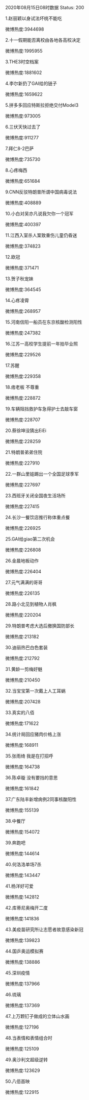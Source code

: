 2020年08月15日08时数据
Status: 200

1.赵丽颖以身试法坏桃不能吃

微博热度:3944698

2.十一假期能否离校由各地各高校决定

微博热度:1995955

3.THE3时空档案

微博热度:1881602

4.李尔新扔了GAI给的链子

微博热度:1659622

5.拼多多回应特斯拉拒绝交付Model3

微博热度:973005

6.三伏天快过去了

微博热度:911277

7.拜仁8-2巴萨

微博热度:735730

8.心疼梅西

微博热度:651684

9.CNN反驳特朗普所谓中国病毒说法

微博热度:408889

10.小白对吴亦凡说我欠你一个冠军

微博热度:400397

11.江西入室杀人案致重伤儿童仍昏迷

微博热度:374823

12.欧冠

微博热度:371471

13.贺子秋宠妹

微博热度:364545

14.心疼凌霄

微博热度:268957

15.河南信阳一船员在东京核酸检测阳性

微博热度:247382

16.江苏一高校学生提前一年拍毕业照

微博热度:229526

17.苏醒

微博热度:229358

18.痞老板 不尊重

微博热度:228872

19.车辆阻挡救护车急得护士去敲车窗

微博热度:228707

20.蔡徐坤没猜出EiEi

微博热度:228259

21.特朗普弟弟住院

微博热度:227910

22.一群山里娃踢出一个全国足球季军

微博热度:227697

23.西班牙关闭全国夜生活场所

微博热度:227415

24.长沙一餐饮店推行称体重点餐

微博热度:226925

25.GAI给giao第二次机会

微博热度:226808

26.金晨地板动作

微博热度:226404

27.元气满满的哥哥

微博热度:226135

28.路小北见到植物人肖枫

微博热度:220204

29.特朗普考虑大选后撤换国防部长

微博热度:213182

30.迪丽热巴白色套装

微博热度:212792

31.黄龄一剪梅好魅

微博热度:210450

32.当宝宝第一次戴上人工耳蜗

微博热度:207428

33.真实的八佰

微博热度:171622

34.统计局回应猪肉价格上涨

微博热度:168911

35.张雨绮 我是在打招呼

微博热度:164738

36.陈卓璇 没有要挡的意思

微博热度:161842

37.广东陆丰新增病例2同事核酸阳性

微博热度:155139

38.中餐厅

微博热度:154072

39.奔跑吧

微博热度:144614

40.何洛洛单场7杀

微博热度:143447

41.杨洋好可爱

微博热度:142812

42.库蒂尼奥梅开二度

微博热度:141836

43.美疫苗研究所让志愿者故意感染新冠

微博热度:139823

44.国乒奥运模拟赛

微博热度:138886

45.深圳疫情

微博热度:137966

46.琉璃

微博热度:137369

47.上万颗钉子做成的立体山水画

微博热度:127196

48.当表情和表情组合时

微博热度:125109

49.奥沙利文超级逆转

微博热度:123629

50.八佰首映

微博热度:122915

